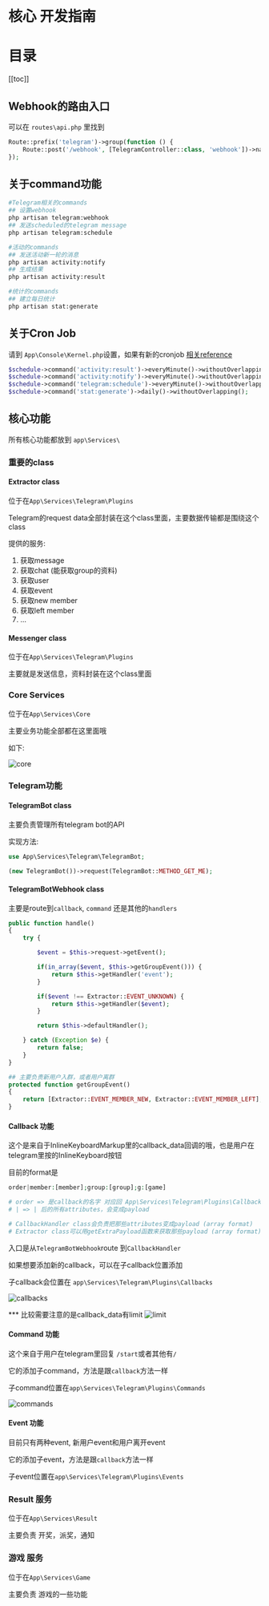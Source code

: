 # 核心 开发指南

# 目录
[[toc]]

## Webhook的路由入口
可以在 ```routes\api.php``` 里找到
```php
Route::prefix('telegram')->group(function () {
    Route::post('/webhook', [TelegramController::class, 'webhook'])->name('webhook');
});
```

## 关于command功能
```bash
#Telegram相关的commands
## 设置webhook
php artisan telegram:webhook
## 发送scheduled的telegram message
php artisan telegram:schedule

#活动的commands
## 发送活动新一轮的消息
php artisan activity:notify
## 生成结果
php artisan activity:result

#统计的commands
## 建立每日统计
php artisan stat:generate
```

## 关于Cron Job
请到 ```App\Console\Kernel.php```设置，如果有新的cronjob [相关reference](https://laravel.com/docs/8.x/scheduling)
```php
$schedule->command('activity:result')->everyMinute()->withoutOverlapping();
$schedule->command('activity:notify')->everyMinute()->withoutOverlapping();
$schedule->command('telegram:schedule')->everyMinute()->withoutOverlapping();
$schedule->command('stat:generate')->daily()->withoutOverlapping();
```

## 核心功能
所有核心功能都放到 ```app\Services\```

### 重要的class
#### Extractor class
位于在```App\Services\Telegram\Plugins```

Telegram的request data全部封装在这个class里面，主要数据传输都是围绕这个class

提供的服务:
1. 获取message
2. 获取chat (能获取group的资料)
3. 获取user
4. 获取event
5. 获取new member
6. 获取left member
7. ...

#### Messenger class
位于在```App\Services\Telegram\Plugins```

主要就是发送信息，资料封装在这个class里面

### Core Services
位于在```App\Services\Core```

主要业务功能全部都在这里面哦

如下:

![core](/images/core_services.png)

### Telegram功能
#### TelegramBot class
主要负责管理所有telegram bot的API

实现方法:
```php
use App\Services\Telegram\TelegramBot;

(new TelegramBot())->request(TelegramBot::METHOD_GET_ME);
```
#### TelegramBotWebhook class
主要是route到```callback```, ```command``` 还是其他的```handlers```

```php
public function handle()
{
    try {

        $event = $this->request->getEvent();

        if(in_array($event, $this->getGroupEvent())) {
            return $this->getHandler('event');
        }

        if($event !== Extractor::EVENT_UNKNOWN) {
            return $this->getHandler($event);
        }

        return $this->defaultHandler();

    } catch (Exception $e) {
        return false;
    }
}

## 主要负责新用户入群，或者用户离群
protected function getGroupEvent()
{
    return [Extractor::EVENT_MEMBER_NEW, Extractor::EVENT_MEMBER_LEFT];
}
```

#### Callback 功能
这个是来自于InlineKeyboardMarkup里的callback_data回调的哦，也是用户在telegram里按的InlineKeyboard按钮

目前的format是
```php
order|member:[member];group:[group];g:[game]

# order => 是callback的名字 对应回 App\Services\Telegram\Plugins\Callbacks\Order.php
# | => | 后的所有attributes，会变成payload

# CallbackHandler class会负责把那些attributes变成payload (array format)
# Extractor class可以用getExtraPayload函数来获取那些payload (array format)
```

入口是从```TelegramBotWebhook```route 到```CallbackHandler```

如果想要添加新的callback，可以在子callback位置添加

子callback会位置在 ```app\Services\Telegram\Plugins\Callbacks```

![callbacks](/images/core_callback.png)

*** 比较需要注意的是callback_data有limit
![limit](/images/tg_inlinekeyboard.png)

#### Command 功能
这个来自于用户在telegram里回复 ```/start```或者其他有```/```

它的添加子command，方法是跟```callback```方法一样

子command位置在```app\Services\Telegram\Plugins\Commands```

![commands](/images/core_command.png)

#### Event 功能
目前只有两种event, 新用户event和用户离开event

它的添加子event，方法是跟```callback```方法一样

子event位置在```app\Services\Telegram\Plugins\Events```


### Result 服务
位于在```App\Services\Result```

主要负责 开奖，派奖，通知

### 游戏 服务
位于在```App\Services\Game```

主要负责 游戏的一些功能